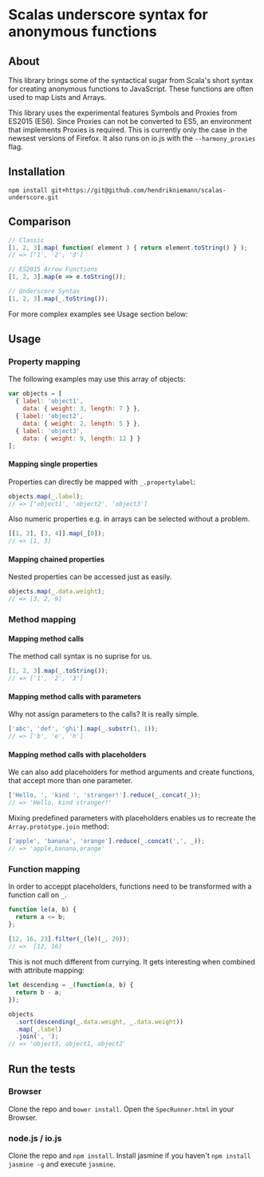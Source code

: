 # Scalas underscore syntax for anonymous functions

## About

This library brings some of the syntactical sugar from Scala's short syntax for creating anonymous functions to JavaScript. These functions are often used to map Lists and Arrays.

This library uses the experimental features Symbols and Proxies from ES2015 (ES6). Since Proxies can not be converted to ES5, an environment that implements Proxies is required. This is currently only the case in the newsest versions of Firefox. It also runs on io.js with the `--harmony_proxies` flag.

## Installation

```
npm install git+https://git@github.com/hendrikniemann/scalas-underscore.git
```

## Comparison

```javascript
// Classic
[1, 2, 3].map( function( element ) { return element.toString() } );
// => ['1', '2', '3']

// ES2015 Arrow Functions
[1, 2, 3].map(e => e.toString());

// Underscore Syntax
[1, 2, 3].map(_.toString());
```

For more complex examples see Usage section below:

## Usage

### Property mapping

The following examples may use this array of objects:

```javascript
var objects = [
  { label: 'object1',
    data: { weight: 3, length: 7 } },
  { label: 'object2',
    data: { weight: 2, length: 5 } },
  { label: 'object3',
    data: { weight: 9, length: 12 } }
];
```

#### Mapping single properties

Properties can directly be mapped with `_.propertylabel`:

```javascript
objects.map(_.label);
// => ['object1', 'object2', 'object3']
```

Also numeric properties e.g. in arrays can be selected without a problem.

```javascript
[[1, 2], [3, 4]].map(_[0]);
// => [1, 3]
```

#### Mapping chained properties

Nested properties can be accessed just as easily.

```javascript
objects.map(_.data.weight);
// => [3, 2, 9]
```

### Method mapping

#### Mapping method calls

The method call syntax is no suprise for us.

```javascript
[1, 2, 3].map(_.toString());
// => ['1', '2', '3']
```

#### Mapping method calls with parameters

Why not assign parameters to the calls? It is really simple.

```javascript
['abc', 'def', 'ghi'].map(_.substr(1, 1));
// => ['b', 'e', 'h']
```

#### Mapping method calls with placeholders

We can also add placeholders for method arguments and create functions, that accept more than one parameter.

```javascript
['Hello, ', 'kind ', 'stranger!'].reduce(_.concat(_));
// => 'Hello, kind stranger!'
```

Mixing predefined parameters with placeholders enables us to recreate the `Array.prototype.join` method:

```javascript
['apple', 'banana', 'orange'].reduce(_.concat(',', _));
// => 'apple,banana,orange'
```

### Function mapping

In order to acceppt placeholders, functions need to be transformed with a function call on `_`.

```javascript
function le(a, b) {
  return a <= b;
};
 
[12, 16, 23].filter(_(le)(_, 20));
// =>  [12, 16]
```

This is not much different from currying. It gets interesting when combined with attribute mapping:

```javascript
let descending = _(function(a, b) {
  return b - a;
});

objects
  .sort(descending(_.data.weight, _.data.weight))
  .map(_.label)
  .join(', ');
// => 'object3, object1, object2'
```

## Run the tests

### Browser

Clone the repo and `bower install`. Open the `SpecRunner.html` in your Browser.

### node.js / io.js

Clone the repo and `npm install`. Install jasmine if you haven't `npm install jasmine -g` and execute `jasmine`.